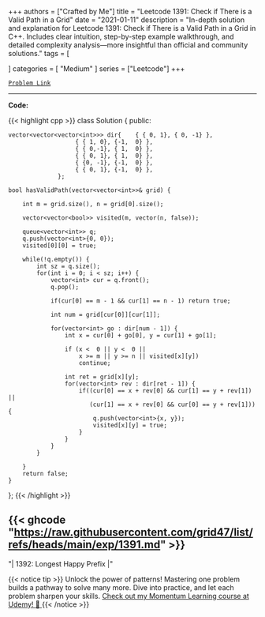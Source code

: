 
+++
authors = ["Crafted by Me"]
title = "Leetcode 1391: Check if There is a Valid Path in a Grid"
date = "2021-01-11"
description = "In-depth solution and explanation for Leetcode 1391: Check if There is a Valid Path in a Grid in C++. Includes clear intuition, step-by-step example walkthrough, and detailed complexity analysis—more insightful than official and community solutions."
tags = [
    
]
categories = [
    "Medium"
]
series = ["Leetcode"]
+++



[`Problem Link`](https://leetcode.com/problems/check-if-there-is-a-valid-path-in-a-grid/description/)

---

**Code:**

{{< highlight cpp >}}
class Solution {
public:
    
    vector<vector<vector<int>>> dir{    { { 0, 1}, { 0, -1} },
                       { { 1, 0}, {-1,  0} },
                       { { 0,-1}, { 1,  0} },
                       { { 0, 1}, { 1,  0} },
                       { {0, -1}, {-1,  0} },
                       { { 0, 1}, {-1,  0} },
                  };
    
    bool hasValidPath(vector<vector<int>>& grid) {
        
        int m = grid.size(), n = grid[0].size();
        
        vector<vector<bool>> visited(m, vector(n, false));
        
        queue<vector<int>> q;
        q.push(vector<int>{0, 0});
        visited[0][0] = true;
        
        while(!q.empty()) {
            int sz = q.size();
            for(int i = 0; i < sz; i++) {
                vector<int> cur = q.front();
                q.pop();
                
                if(cur[0] == m - 1 && cur[1] == n - 1) return true;
                
                int num = grid[cur[0]][cur[1]];
                
                for(vector<int> go : dir[num - 1]) {
                    int x = cur[0] + go[0], y = cur[1] + go[1];
                    
                    if (x <  0 || y <  0 ||
                        x >= m || y >= n || visited[x][y])
                        continue;
                    
                    int ret = grid[x][y];
                    for(vector<int> rev : dir[ret - 1]) {
                        if((cur[0] == x + rev[0] && cur[1] == y + rev[1]) ||
                           (cur[1] == x + rev[0] && cur[0] == y + rev[1])) {
                            q.push(vector<int>{x, y});
                            visited[x][y] = true;
                        }
                    }   
                }
            }
            
        }
        return false;
    }
};
{{< /highlight >}}

{{< ghcode "https://raw.githubusercontent.com/grid47/list/refs/heads/main/exp/1391.md" >}}
---


"| 1392: Longest Happy Prefix |"

{{< notice tip >}}
Unlock the power of patterns! Mastering one problem builds a pathway to solve many more. Dive into practice, and let each problem sharpen your skills. [Check out my Momentum Learning course at Udemy! 🚀 ](https://www.udemy.com/course/algorithms-and-data-structures-in-cpp/)
{{< /notice >}}

